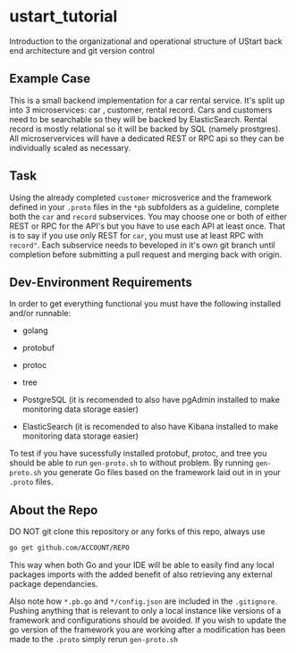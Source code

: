 # ustart_tutorial

Introduction to the organizational and operational structure of UStart back end architecture and git version control

## Example Case

This is a small backend implementation for a car rental service. It's split up into 3 microservices: car , customer, rental record. Cars and customers need to be searchable so they will be backed by ElasticSearch. Rental record is mostly relational so it will be backed by SQL (namely prostgres). All microservervices will have a dedicated REST or RPC api so they can be individually scaled as necessary.

## Task

Using the already completed `customer` microsverice and the framework defined in your `.proto` files in the `*pb` subfolders as a guideline, complete both the `car` and `record` subservices. You may choose one or both of either REST or RPC for the API's but you have to use each API at least once. That is to say if you use only REST for `car`, you must use at least RPC with `record"`. Each subservice needs to beveloped in it's own git branch until completion before submitting a pull request and merging back with origin.

## Dev-Environment Requirements

In order to get everything functional you must have the following installed and/or runnable:

- golang

- protobuf

- protoc

- tree

- PostgreSQL (it is recomended to also have pgAdmin installed to make monitoring data storage easier)

- ElasticSearch (it is recomended to also have Kibana installed to make monitoring data storage easier)

To test if you have sucessfully installed protobuf, protoc, and tree you should be able to run `gen-proto.sh` to without problem. By running `gen-proto.sh` you generate Go files based on the framework laid out in in your `.proto` files.

## About the Repo

DO NOT git clone this repository or any forks of this repo, always use

```bash
go get github.com/ACCOUNT/REPO
```

This way when both Go and your IDE will be able to easily find any local packages imports with the added benefit of also retrieving any external package dependancies.

Also note how `*.pb.go` and `*/config.json` are included in the `.gitignore`. Pushing anything that is relevant to only a local instance like versions of a framework and configurations should be avoided. If you wish to update the go version of the framework you are working after a modification has been made to the `.proto` simply rerun `gen-proto.sh`
